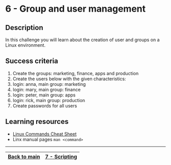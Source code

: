 # 6 - Group and user management

## Description

In this challenge you will learn about the creation of user and groups on a Linux environment.

## Success criteria

1. Create the groups: marketing, finance, apps and production
2. Create the users below with the given characteristics:
  1. login: anna, main group: marketing
  2. login: mary, main group: finance
  3. login: peter, main group: apps
  4. login: rick, main group: production
3. Create passwords for all users

## Learning resources

* [Linux Commands Cheat Sheet](../resources/commands.md)
* Linx manual pages `man <command>`

---

[Back to main](../README.md)| [7 - Scripting](../challenges/lab-scripting.md)
:----- |:---- |
